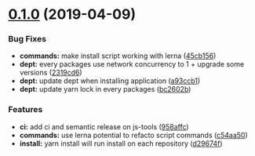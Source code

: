 # [0.1.0](https://git.manomano.tech/core-utils/js-tools/compare/v0.0.25...v0.1.0) (2019-04-09)


### Bug Fixes

* **commands:** make install script working with lerna ([45cb156](https://git.manomano.tech/core-utils/js-tools/commit/45cb156))
* **dept:** every packages use network concurrency to 1 + upgrade some versions ([2319cd6](https://git.manomano.tech/core-utils/js-tools/commit/2319cd6))
* **dept:** update dept when installing application ([a93ccb1](https://git.manomano.tech/core-utils/js-tools/commit/a93ccb1))
* **dept:** update yarn lock in every packages ([bc2602b](https://git.manomano.tech/core-utils/js-tools/commit/bc2602b))


### Features

* **ci:** add ci and semantic release on js-tools ([958affc](https://git.manomano.tech/core-utils/js-tools/commit/958affc))
* **commands:** use lerna potential to refacto script commands ([c54aa50](https://git.manomano.tech/core-utils/js-tools/commit/c54aa50))
* **install:** yarn install will run install on each repository ([d29674f](https://git.manomano.tech/core-utils/js-tools/commit/d29674f))
